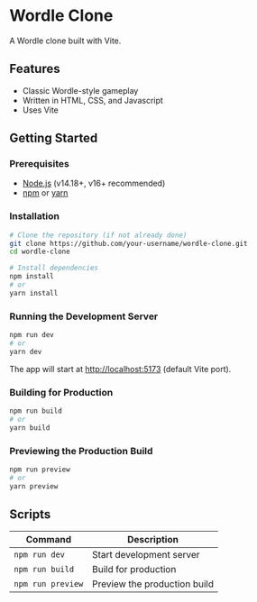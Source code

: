 # Wordle Clone

A Wordle clone built with Vite.

## Features

- Classic Wordle-style gameplay
- Written in HTML, CSS, and Javascript
- Uses Vite

## Getting Started

### Prerequisites

- [Node.js](https://nodejs.org/) (v14.18+, v16+ recommended)
- [npm](https://www.npmjs.com/) or [yarn](https://yarnpkg.com/)

### Installation

```bash
# Clone the repository (if not already done)
git clone https://github.com/your-username/wordle-clone.git
cd wordle-clone

# Install dependencies
npm install
# or
yarn install
```

### Running the Development Server

```bash
npm run dev
# or
yarn dev
```

The app will start at [http://localhost:5173](http://localhost:5173) (default Vite port).

### Building for Production

```bash
npm run build
# or
yarn build
```

### Previewing the Production Build

```bash
npm run preview
# or
yarn preview
```

## Scripts

| Command           | Description                    |
|-------------------|--------------------------------|
| `npm run dev`     | Start development server       |
| `npm run build`   | Build for production           |
| `npm run preview` | Preview the production build   |

